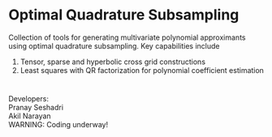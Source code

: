 # Optimal Quadrature Subsampling

Collection of tools for generating multivariate polynomial approximants using optimal quadrature subsampling. Key capabilities include <br />
1. Tensor, sparse and hyperbolic cross grid constructions <br />
2. Least squares with QR factorization for polynomial coefficient estimation <br />

# 
Developers:  <br />
Pranay Seshadri <br />
Akil Narayan <br />
WARNING: Coding underway!
